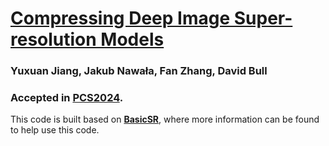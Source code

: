 # [**Compressing Deep Image Super-resolution Models**](https://arxiv.org/abs/2401.00523)
### Yuxuan Jiang, Jakub Nawała, Fan Zhang, David Bull
### Accepted in [**PCS2024**](https://signalprocessingsociety.org/blog/pcs-2024-2024-picture-coding-symposium).

This code is built based on [**BasicSR**](https://github.com/XPixelGroup/BasicSR), where more information can be found to help use this code.

